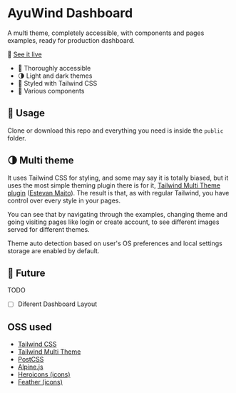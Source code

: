 # AyuWind Dashboard

A multi theme, completely accessible, with components and pages examples, ready for production dashboard.

🧪 [See it live](https://localhost)

- 🦮 Thoroughly accessible
- 🌗 Light and dark themes
- 💅 Styled with Tailwind CSS
- 🧩 Various components

## 🚀 Usage

Clone or download this repo and everything you need is inside the `public` folder.

## 🌗 Multi theme

It uses Tailwind CSS for styling, and some may say it is totally biased, but it uses the most simple theming plugin there is for it, [Tailwind Multi Theme plugin](https://github.com/estevanmaito/tailwindcss-multi-theme#tailwind-css-multi-theme) ([Estevan Maito](https://github.com/estevanmaito)). The result is that, as with regular Tailwind, you have control over every style in your pages.

You can see that by navigating through the examples, changing theme and going visiting pages like login or create account, to see different images served for different themes.

Theme auto detection based on user's OS preferences and local settings storage are enabled by default.

## 🔮 Future

TODO

- [ ] Diferent Dashboard Layout

## OSS used

- [Tailwind CSS](https://tailwindcss.com/)
- [Tailwind Multi Theme](https://github.com/estevanmaito/tailwindcss-multi-theme)
- [PostCSS](https://postcss.org/)
- [Alpine.js](https://github.com/alpinejs/alpine)
- [Heroicons (icons)](https://heroicons.dev/)
- [Feather (icons)](https://feathericons.com/)
